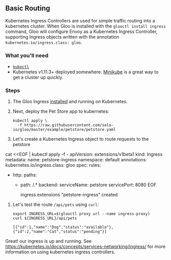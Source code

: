 ## Basic Routing

Kubernetes Ingress Controllers are used for simple traffic routing into a kubernetes cluster. When Gloo is installed with the 
`glooctl install ingress` command, Gloo will configure Envoy as a Kubernetes Ingress Controller, supporting Ingress objects 
written with the annotation `kubernetes.io/ingress.class: gloo`.

### What you'll need
- [`kubectl`](https://kubernetes.io/docs/tasks/tools/install-kubectl/)
- Kubernetes v1.11.3+ deployed somewhere. [Minikube](https://kubernetes.io/docs/tasks/tools/install-minikube/) is a great way to get a cluster up quickly.

### Steps

1. The Gloo Ingress [installed](../../installation/README.md) and running on Kubernetes. 
 
1. Next, deploy the Pet Store app to kubernetes:

       kubectl apply \
         -f https://raw.githubusercontent.com/solo-io/gloo/master/example/petstore/petstore.yaml

1. Let's create a Kubernetes Ingress object to route requests to the petstore

cat <<EOF | kubectl apply -f -
apiVersion: extensions/v1beta1
kind: Ingress
metadata:
 name: petstore-ingress
 namespace: default
 annotations:
    kubernetes.io/ingress.class: gloo
spec:
 rules:
 - http:
     paths:
     - path: /.*
       backend:
         serviceName: petstore
         servicePort: 8080
EOF
        
       ingress.extensions "petstore-ingress" created

1. Let's test the route `/api/pets` using `curl`:

       export INGRESS_URL=$(glooctl proxy url --name ingress-proxy)
       curl ${INGRESS_URL}/api/pets
        
       [{"id":1,"name":"Dog","status":"available"},{"id":2,"name":"Cat","status":"pending"}]
        

Great! our ingress is up and running. See https://kubernetes.io/docs/concepts/services-networking/ingress/ for more information 
on using kubernetes ingress controllers.
